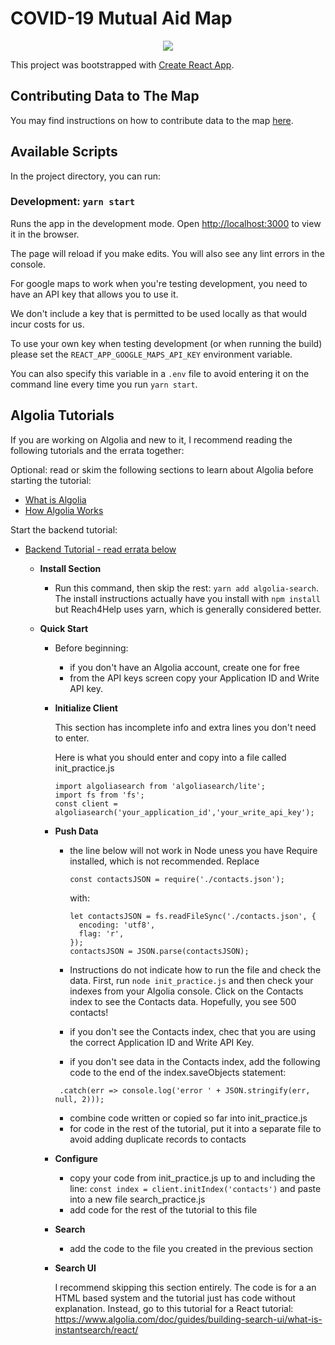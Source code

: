 # COVID-19 Mutual Aid Map

<p align="center">
  <img src="../branding/banners/swarm_banner_map_alt.png">
</p>

This project was bootstrapped with [Create React App](https://github.com/facebook/create-react-app).

## Contributing Data to The Map

You may find instructions on how to contribute data to the map [here](src/data/README.md).

## Available Scripts

In the project directory, you can run:

### Development: `yarn start`

Runs the app in the development mode. Open [http://localhost:3000](http://localhost:3000) to view it in the browser.

The page will reload if you make edits. You will also see any lint errors in the console.

For google maps to work when you're testing development, you need to have an API key that allows you to use it.

We don't include a key that is permitted to be used locally as that would incur costs for us.

To use your own key when testing development (or when running the build) please set the `REACT_APP_GOOGLE_MAPS_API_KEY` environment variable.

You can also specify this variable in a `.env` file to avoid entering it on the command line every time you run `yarn start`.

## Algolia Tutorials

If you are working on Algolia and new to it, I recommend reading the following tutorials and the errata together:

Optional: read or skim the following sections to learn about Algolia before starting the tutorial:

- [What is Algolia](https://www.algolia.com/doc/guides/getting-started/what-is-algolia/)
- [How Algolia Works](https://www.algolia.com/doc/guides/getting-started/how-algolia-works/)

Start the backend tutorial:

- [Backend Tutorial - read errata below](https://www.algolia.com/doc/guides/getting-started/quick-start/tutorials/quick-start-with-the-api-client/javascript/?client=javascript)

  - **Install Section**
    - Run this command, then skip the rest: `yarn add algolia-search`. The install instructions actually have you install with `npm install` but Reach4Help uses yarn, which is generally considered better.
  - **Quick Start**

    - Before beginning:
      - if you don't have an Algolia account, create one for free
      - from the API keys screen copy your Application ID and Write API key.
    - **Initialize Client**

      This section has incomplete info and extra lines you don't need to enter.

      Here is what you should enter and copy into a file called init_practice.js

      ```
      import algoliasearch from 'algoliasearch/lite';
      import fs from 'fs';
      const client = algoliasearch('your_application_id','your_write_api_key');
      ```

    - **Push Data**

      - the line below will not work in Node uness you have Require installed, which is not recommended. Replace

        ```
        const contactsJSON = require('./contacts.json');
        ```

        with:

        ```
        let contactsJSON = fs.readFileSync('./contacts.json', {
          encoding: 'utf8',
          flag: 'r',
        });
        contactsJSON = JSON.parse(contactsJSON);
        ```

      - Instructions do not indicate how to run the file and check the data. First, run `node init_practice.js` and then check your indexes from your Algolia console. Click on the Contacts index to see the Contacts data. Hopefully, you see 500 contacts!
      - if you don't see the Contacts index, chec that you are using the correct Application ID and Write API Key.
      - if you don't see data in the Contacts index, add the following code to the end of the index.saveObjects statement:

      ```
       .catch(err => console.log('error ' + JSON.stringify(err, null, 2)));
      ```

      - combine code written or copied so far into init_practice.js
      - for code in the rest of the tutorial, put it into a separate file to avoid adding duplicate records to contacts

    - **Configure**
      - copy your code from init_practice.js up to and including the line: `const index = client.initIndex('contacts')` and paste into a new file search_practice.js
      - add code for the rest of the tutorial to this file
    - **Search**
      - add the code to the file you created in the previous section
    - **Search UI**

      I recommend skipping this section entirely. The code is for a an HTML based system and the tutorial just has code without explanation. Instead, go to this tutorial for a React tutorial: https://www.algolia.com/doc/guides/building-search-ui/what-is-instantsearch/react/
